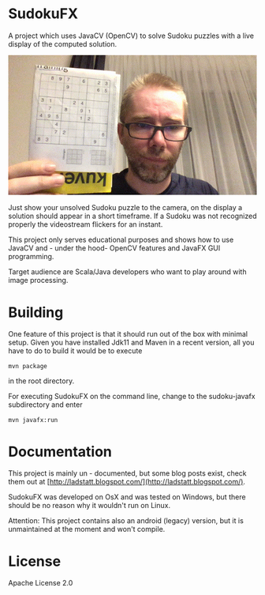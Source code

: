 # SudokuFX

A project which uses JavaCV (OpenCV) to solve Sudoku puzzles with a live display of the computed solution.

![a screen recording for SudokuFX](/demo.gif "A screen recording for SudokuFX")

Just show your unsolved Sudoku puzzle to the camera, on the display a solution should appear in a short timeframe. If a Sudoku was not recognized properly the videostream flickers for an instant.

This project only serves educational purposes and shows how to use JavaCV and - under the hood- OpenCV features and JavaFX GUI programming.

Target audience are Scala/Java developers who want to play around with image processing. 

# Building

One feature of this project is that it should run out of the box with minimal setup. Given you have installed Jdk11 and Maven in a recent version, all you have to do to build it would be to execute

    mvn package
    
in the root directory.

For executing SudokuFX on the command line, change to the sudoku-javafx subdirectory and enter

    mvn javafx:run

# Documentation

This project is mainly un - documented, but some blog posts exist, check them out at [http://ladstatt.blogspot.com/](http://ladstatt.blogspot.com/).

SudokuFX was developed on OsX and was tested on Windows, but there should be no reason why it wouldn't run on Linux.

Attention: This project contains also an android (legacy) version, but it is unmaintained at the moment and won't compile. 

# License

Apache License 2.0
